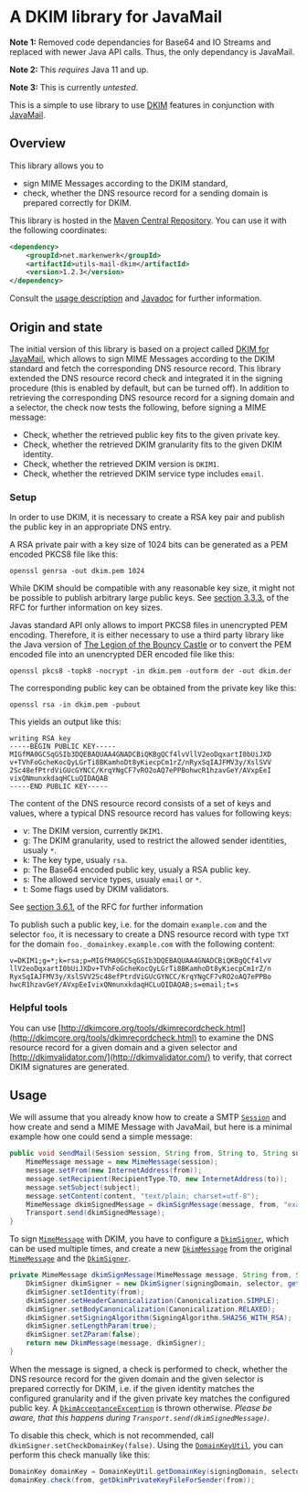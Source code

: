 # A DKIM library for JavaMail

**Note 1:** Removed code dependancies for Base64 and IO Streams and replaced with newer Java API calls. Thus, the only dependancy is JavaMail.

**Note 2:** This *requires* Java 11 and up.

**Note 3:** This is currently *untested*.

This is a simple to use library to use [DKIM](https://en.wikipedia.org/wiki/DKIM) features in conjunction with [JavaMail](https://javaee.github.io/javamail/).

## Overview

This library allows you to

 - sign MIME Messages according to the DKIM standard,
 - check, whether the DNS resource record for a sending domain is prepared correctly for DKIM.

This library is hosted in the [Maven Central Repository](https://maven-badges.herokuapp.com/maven-central/net.markenwerk/utils-mail-dkim). You can use it with the following coordinates:

```xml
<dependency>
	<groupId>net.markenwerk</groupId>
	<artifactId>utils-mail-dkim</artifactId>
	<version>1.2.3</version>
</dependency>
```

Consult the [usage description](#usage) and [Javadoc](http://markenwerk.github.io/java-utils-mail-dkim/index.html) for further information.


## Origin and state

The initial version of this library is based on a project called [DKIM for JavaMail](http://www.agitos.de/dkim-for-javamail/), which allows to sign MIME Messages according to the DKIM standard and fetch the corresponding DNS resource record.
This library extended the DNS resource record check  and integrated it in the signing procedure (this is enabled by default, but can be turned off). In addition to retrieving the corresponding DNS resource record for a signing domain and a selector, the check now tests the following, before signing a MIME message:

 - Check, whether the retrieved public key fits to the given private key.
 - Check, whether the retrieved DKIM granularity fits to the given DKIM identity.
 - Check, whether the retrieved DKIM version is `DKIM1`.
 - Check, whether the retrieved DKIM service type includes `email`.

### Setup

In order to use DKIM, it is necessary to create a RSA key pair and publish the public key in an appropriate DNS entry.

A RSA private pair with a key size of 1024 bits can be generated as a PEM encoded PKCS8 file like this:

```shell
openssl genrsa -out dkim.pem 1024
```

While DKIM should be compatible with any reasonable key size, it might not be possible to publish arbitrary large public keys. See [section 3.3.3.](https://tools.ietf.org/html/rfc6376#section-3.3.3) of the RFC for further information on key sizes. 

Javas standard API only allows to import PKCS8 files in unencrypted PEM encoding. Therefore, it is either necessary to use a third party library like the Java version of [The Legion of the Bouncy Castle](http://www.bouncycastle.org/java.html) or to convert the PEM encoded file into an unencrypted DER encoded file like this:

```shell
openssl pkcs8 -topk8 -nocrypt -in dkim.pem -outform der -out dkim.der
```

The corresponding public key can be obtained from the private key like this:

```shell
openssl rsa -in dkim.pem -pubout
```

This yields an output like this:

```shell
writing RSA key
-----BEGIN PUBLIC KEY-----
MIGfMA0GCSqGSIb3DQEBAQUAA4GNADCBiQKBgQCf4lvVllV2eoDqxartI0bUiJXD
v+TVhFoGcheKocQyLGrTi8BKamhoDt8yKiecpCm1rZ/nRyxSqIAJFMV3y/XslSVV
2Sc48efPtrdViGUcGYNCC/KrqYNgCF7vRO2oAQ7ePPBohwcR1hzavGeY/AVxpEeI
vixQNmunxkdaqHCLuQIDAQAB
-----END PUBLIC KEY-----
```

The content of the DNS resource record consists of a set of keys and values, where a typical DNS resource record has values for following keys:

 - v: The DKIM version, currently `DKIM1`.
 - g: The DKIM granularity, used to restrict the allowed sender identities, usualy `*`. 
 - k: The key type, usualy `rsa`.
 - p: The Base64 encoded public key, usualy a RSA public key.
 - s: The allowed service types, usualy `email` or `*`. 
 - t: Some flags used by DKIM validators.
 
See [section 3.6.1.](https://tools.ietf.org/html/rfc6376#section-3.6.1) of the RFC for further information

To publish such a public key, i.e. for the domain `example.com` and the selector `foo`, it is necessary to create a DNS resource record  with type `TXT` for the domain `foo._domainkey.example.com` with the following content:

```
v=DKIM1;g=*;k=rsa;p=MIGfMA0GCSqGSIb3DQEBAQUAA4GNADCBiQKBgQCf4lvV
llV2eoDqxartI0bUiJXDv+TVhFoGcheKocQyLGrTi8BKamhoDt8yKiecpCm1rZ/n
RyxSqIAJFMV3y/XslSVV2Sc48efPtrdViGUcGYNCC/KrqYNgCF7vRO2oAQ7ePPBo
hwcR1hzavGeY/AVxpEeIvixQNmunxkdaqHCLuQIDAQAB;s=email;t=s
```

### Helpful tools

You can use [http://dkimcore.org/tools/dkimrecordcheck.html](http://dkimcore.org/tools/dkimrecordcheck.html) to examine the DNS resource record for a given domain and a given selector and [http://dkimvalidator.com/](http://dkimvalidator.com/) to verify, that correct DKIM signatures are generated. 

## Usage

We will assume that you already know how to create a SMTP [`Session`][Session] and how create and send a MIME Message with JavaMail, but here is a minimal example how one could send a simple message:

```java
public void sendMail(Session session, String from, String to, String subject, String content) throws Exception {
	MimeMessage message = new MimeMessage(session);
	message.setFrom(new InternetAddress(from));
	message.setRecipient(RecipientType.TO, new InternetAddress(to));
	message.setSubject(subject);
	message.setContent(content, "text/plain; charset=utf-8");
	MimeMessage dkimSignedMessage = dkimSignMessage(message, from, "example.com", "foo");
	Transport.send(dkimSignedMessage);
}
```

To sign [`MimeMessage`][MimeMessage] with DKIM, you have to configure a [`DkimSigner`][DkimSigner], which can be used multiple times, and create a new [`DkimMessage`][DkimMessage] from the original [`MimeMessage`][MimeMessage] and the [`DkimSigner`][DkimSigner].

```java
private MimeMessage dkimSignMessage(MimeMessage message, String from, String signingDomain, String selector)  throws Exception {
	DkimSigner dkimSigner = new DkimSigner(signingDomain, selector, getDkimPrivateKeyFileForSender(from));
	dkimSigner.setIdentity(from);
	dkimSigner.setHeaderCanonicalization(Canonicalization.SIMPLE);
	dkimSigner.setBodyCanonicalization(Canonicalization.RELAXED);
	dkimSigner.setSigningAlgorithm(SigningAlgorithm.SHA256_WITH_RSA);
	dkimSigner.setLengthParam(true);
	dkimSigner.setZParam(false);
	return new DkimMessage(message, dkimSigner);
}
```

When the message is signed, a check is performed to check, whether the DNS resource record for the given domain and the given selector is prepared correctly for DKIM, i.e. if the given identity matches the configured granularity and if the given private key matches the configured public key. A [`DkimAcceptanceException`][DkimAcceptanceException] is thrown otherwise. *Please be aware, that this happens during `Transport.send(dkimSignedMessage)`.*

To disable this check, which is not recommended, call `dkimSigner.setCheckDomainKey(false)`. Using the [`DomainKeyUtil`][DomainKeyUtil], you can perform this check manually like this:

```java
DomainKey domainKey = DomainKeyUtil.getDomainKey(signingDomain, selector);
domainKey.check(from, getDkimPrivateKeyFileForSender(from));
```

[DkimAcceptanceException]: https://markenwerk.github.io/java-utils-mail-dkim/index.html?net/markenwerk/utils/mail/dkim/DkimAcceptanceException.html
[DkimMessage]: https://markenwerk.github.io/java-utils-mail-dkim/index.html?net/markenwerk/utils/mail/dkim/DkimMessage.html
[DkimSigner]: https://markenwerk.github.io/java-utils-mail-dkim/index.html?net/markenwerk/utils/mail/dkim/DkimSigner.html
[DomainKeyUtil]: https://markenwerk.github.io/java-utils-mail-dkim/index.html?net/markenwerk/utils/mail/dkim/DomainKeyUtil.html

[MimeMessage]: http://javamail.java.net/nonav/docs/api/index.html?javax/mail/internet/MimeMessage.html
[Session]: http://javamail.java.net/nonav/docs/api/index.html?javax/mail/Session.html

[RSAPrivateKey]: http://docs.oracle.com/javase/8/docs/api/index.html?java/security/interfaces/RSAPrivateKey.html
